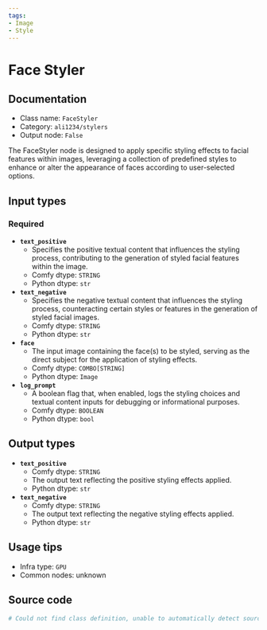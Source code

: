 ```yaml
---
tags:
- Image
- Style
---
```


# Face Styler
## Documentation
- Class name: `FaceStyler`
- Category: `ali1234/stylers`
- Output node: `False`

The FaceStyler node is designed to apply specific styling effects to facial features within images, leveraging a collection of predefined styles to enhance or alter the appearance of faces according to user-selected options.
## Input types
### Required
- **`text_positive`**
    - Specifies the positive textual content that influences the styling process, contributing to the generation of styled facial features within the image.
    - Comfy dtype: `STRING`
    - Python dtype: `str`
- **`text_negative`**
    - Specifies the negative textual content that influences the styling process, counteracting certain styles or features in the generation of styled facial images.
    - Comfy dtype: `STRING`
    - Python dtype: `str`
- **`face`**
    - The input image containing the face(s) to be styled, serving as the direct subject for the application of styling effects.
    - Comfy dtype: `COMBO[STRING]`
    - Python dtype: `Image`
- **`log_prompt`**
    - A boolean flag that, when enabled, logs the styling choices and textual content inputs for debugging or informational purposes.
    - Comfy dtype: `BOOLEAN`
    - Python dtype: `bool`
## Output types
- **`text_positive`**
    - Comfy dtype: `STRING`
    - The output text reflecting the positive styling effects applied.
    - Python dtype: `str`
- **`text_negative`**
    - Comfy dtype: `STRING`
    - The output text reflecting the negative styling effects applied.
    - Python dtype: `str`
## Usage tips
- Infra type: `GPU`
- Common nodes: unknown


## Source code
```python
# Could not find class definition, unable to automatically detect source code
```
